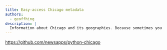 ```yaml
---
title: Easy-access Chicago metadata
authors:
  - geoffhing
description: |
  Information about Chicago and its geographies. Because sometimes you just need to loop through a list of Chicago neighborhoods.
---
```



https://github.com/newsapps/python-chicago
